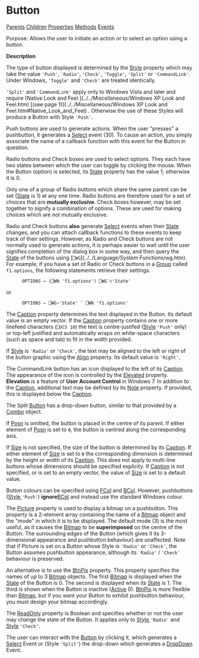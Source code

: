 




<h1 class="heading"><span class="name">Button</span></h1>

[Parents](../ParentLists/Button.htm) [Children](../ChildLists/Button.htm) [Properties](../PropLists/Button.htm) [Methods](../MethodLists/Button.htm) [Events](../EventLists/Button.htm)


Purpose: Allows the user to initiate an action or to select an option using a button.


**Description**


The type of button displayed is determined by the [Style](../a-z/style.md) property which may take the value `'Push'`, `'Radio'`, `'Check'`, `'Toggle'`, `'Split'` or `'CommandLink'`. Under Windows, `'Toggle'` and `'Check'` are treated identically.



`'Split'` and `'CommandLink'` apply only to Windows Vista and later and require  [Native Look and Feel ](../../Miscellaneous/Windows XP Look and Feel.htm)
[(see page 1)](../../Miscellaneous/Windows XP Look and Feel.htm#Native_Look_and_Feel)
. Otherwise the use of these Styles will produce a Button with Style `'Push'`.


Push buttons are used to generate actions. When the user "presses" a pushbutton, it generates a [Select](../a-z/select.md) event (30). To cause an action, you simply associate the name of a callback function with this event for the Button in question.


Radio buttons and Check boxes are used to select options. They each have two states between which the user can toggle by clicking the mouse. When the Button (option) is selected, its [State](../a-z/state.md) property has the value 1; otherwise it is 0.


Only one of a group of Radio buttons which share the same parent can be set ([State](../a-z/state.md) is 1) at any one time. Radio buttons are therefore used for a set of choices that are **mutually exclusive**. Check boxes however, may be set together to signify a combination of options. These are used for making choices which are not mutually exclusive.


Radio and Check buttons **also** generate [Select](../a-z/select.md) events when their [State](../a-z/state.md) changes, and you can attach callback functions to these events to keep track of their settings. However, as Radio and Check buttons are not normally used to generate actions, it is perhaps easier to wait until the user signifies completion of the dialog box in some way, and then query the [State](../a-z/state.md) of the buttons using [`⎕WG`](../../Language/System Functions/wg.htm). For example, if you have a set of Radio or Check buttons in a [Group](../a-z/group.md) called `f1.options`, the following statements retrieve their settings.
```apl
      OPTIONS ← (⎕WN 'f1.options') ⎕WG¨⊂'State'
```


or
```apl
      OPTIONS ← ⎕WG∘'State' ¨ ⎕WN 'f1.options'
```


The [Caption](../a-z/caption.md) property determines the text displayed in the Button. Its default value is an empty vector. If the [Caption](../a-z/caption.md) property contains one or more linefeed characters (`⎕UCS 10`) the text is centre-justifed ([Style](../a-z/style.md) `'Push'` only) or top-left justified and automatically wraps on white-space characters (such as space and tab) to fit in the width provided.


If [Style](../a-z/style.md) is `'Radio'` or `'Check'`, the text may be aligned to the left or right of the button graphic using the [Align](../a-z/align.md) property. Its default value is `'Right'`.


The CommandLink button has an icon displayed to the left of its [Caption](../a-z/caption.md). The appearance of the icon is controlled by the  [Elevated](../a-z/elevated.md) property. **Elevation** is a feature of **User Account Control** in Windows 7. In addition to the [Caption](../a-z/caption.md), additional text may be defined by its [Note](../a-z/note.md) property. If provided, this is displayed below the [Caption](../a-z/caption.md).


The Split [Button](../a-z/button.md) has a drop-down button, similar to that provided by a [Combo](../a-z/combo.md) object.


If [Posn](../a-z/posn.md) is omitted, the button is placed in the centre of its parent. If either element of [Posn](../a-z/posn.md) is set to `⍬`, the button is centred along the corresponding axis.


If [Size](../a-z/size.md) is not specified, the size of the button is determined by its [Caption](../a-z/caption.md). If either element of [Size](../a-z/size.md) is set to `⍬` the corresponding dimension is determined by the height or width of its [Caption](../a-z/caption.md). This does not apply to multi-line buttons whose dimensions should be specified explicity. If [Caption](../a-z/caption.md) is not specified, or is set to an empty vector, the value of [Size](../a-z/size.md) is set to a default value.


Button colours can be specified using [FCol](../a-z/fcol.md) and [BCol](../a-z/bcol.md). However, pushbuttons ([Style ](../a-z/style.md)`'Push'`) **ignore**[BCol](../a-z/bcol.md) and instead use the standard Windows colour.


The [Picture](../a-z/picture.md) property is used to display a bitmap on a pushbutton. This property is a 2-element array containing the name of a [Bitmap](../a-z/bitmap.md) object and the "mode" in which it is to be displayed. The default mode (3) is the most useful, as it causes the [Bitmap](../a-z/bitmap.md) to be **superimposed** on the centre of the Button. The surrounding edges of the Button (which gives it its 3-dimensional appearance and pushbutton behaviour) are unaffected. Note that if Picture is set on a Button whose Style is `'Radio'` or `'Check'`, the Button assumes pushbutton appearance, although its `'Radio'` /       `'Check'` behaviour is preserved.


An alternative is to use the [BtnPix](../a-z/btnpix.md) property. This property specifies the names of up to 3 [Bitmap](../a-z/bitmap.md) objects. The first [Bitmap](../a-z/bitmap.md) is displayed when the [State](../a-z/state.md) of the Button is 0. The second is displayed when its [State](../a-z/state.md) is 1. The third is shown when the Button is inactive ([Active](../a-z/active.md) 0). [BtnPix](../a-z/btnpix.md) is more flexible than [Bitmap](../a-z/bitmap.md), but if you want your Button to exhibit pushbutton behaviour, you must design your bitmap accordingly.


The [ReadOnly](../a-z/readonly.md) property is Boolean and specifies whether or not the user may change the state of the Button. It applies only to [Style ](../a-z/style.md)`'Radio'` and [Style](../a-z/style.md) `'Check'`.


The user can interact with the [Button](../a-z/button.md) by clicking it, which generates a [Select](../a-z/select.md) Event  or (Style `'Split'`) the drop-down which generates a [DropDown](../a-z/dropdown.md) Event.


